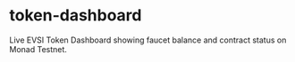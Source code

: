 # token-dashboard
Live EVSI Token Dashboard showing faucet balance and contract status on Monad Testnet.
